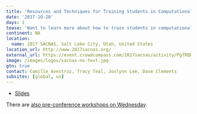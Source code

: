 ```yaml
---
title: 'Resources and Techniques for Training Students in Computational Skills'
date: '2017-10-20'
days: 1
tease: 'Want to learn more about how to train students in computational methods?'
continent: NA
location:
  name: 2017 SACNAS, Salt Lake City, Utah, United States 
location_url: http://www.2017sacnas.org/
external_url: https://event.crowdcompass.com/2017sacnas/activity/PgfRQW3Nrl
image: /images/logos/sacnas-no-text.jpg
gtn: true
contact: Camille Avestruz, Tracy Teal, Joslynn Lee, Dave Clements
subsites: [global, us]
---
```


* [Slides](https://drive.google.com/file/d/0BxfIxI6kQS-oSzZ1MlI2UUJkN0U/view?usp=sharing)

There are [also pre-conference workshops on Wednesday](/events/2017-sacnas/).
